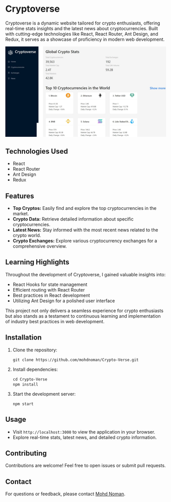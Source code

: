 # Cryptoverse

Cryptoverse is a dynamic website tailored for crypto enthusiasts, offering real-time stats insights and the latest news about cryptocurrencies. Built with cutting-edge technologies like React, React Router, Ant Design, and Redux, it serves as a showcase of proficiency in modern web development.

![Crypto-Verse](https://github.com/mohdnoman/Crypto-Verse/blob/main/public/cryptoverse.jpeg)

## Technologies Used

- React
- React Router
- Ant Design
- Redux

## Features

- **Top Cryptos:** Easily find and explore the top cryptocurrencies in the market.
- **Crypto Data:** Retrieve detailed information about specific cryptocurrencies.
- **Latest News:** Stay informed with the most recent news related to the crypto world.
- **Crypto Exchanges:** Explore various cryptocurrency exchanges for a comprehensive overview.

## Learning Highlights

Throughout the development of Cryptoverse, I gained valuable insights into:

- React Hooks for state management
- Efficient routing with React Router
- Best practices in React development
- Utilizing Ant Design for a polished user interface

This project not only delivers a seamless experience for crypto enthusiasts but also stands as a testament to continuous learning and implementation of industry best practices in web development.

## Installation

1. Clone the repository:
   ```
   git clone https://github.com/mohdnoman/Crypto-Verse.git
   ```
   
2. Install dependencies:
   ```
   cd Crypto-Verse
   npm install
   ```
   
3. Start the development server:
   ```
   npm start
   ```

## Usage

- Visit `http://localhost:3000` to view the application in your browser.
- Explore real-time stats, latest news, and detailed crypto information.

## Contributing

Contributions are welcome! Feel free to open issues or submit pull requests.

## Contact

For questions or feedback, please contact [Mohd Noman](mailto:mohdnoman2751@gmail.com).
